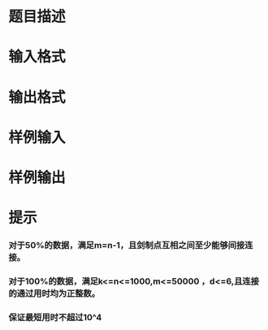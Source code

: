 
<span style="font-family:宋体;font-size:10.5000pt;"><span></span></span><span class="15" style="font-family:宋体;font-weight:normal;"></span> 

# 题目描述


<p class="MsoNormal">
<span style="font-family:宋体;font-size:10.5000pt;"> </span> 
</p>

# 输入格式



# 输出格式



# 样例输入



# 样例输出



# 提示


<h3>
对于50%的数据，满足m=n-1，且剑制点互相之间至少能够间接连接。
</h3>
<h3>
对于100%的数据，满足k&lt;=n&lt;=1000,m&lt;=50000 ，d&lt;=6,且连接的通过用时均为正整数。
</h3>
<h3>
保证最短用时不超过10^4<br/>
</h3>

